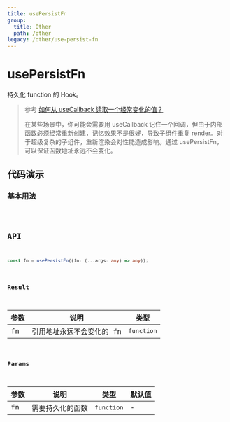 ```yaml
---
title: usePersistFn
group:
  title: Other
  path: /other
legacy: /other/use-persist-fn
---
```


# usePersistFn

持久化 function 的 Hook。

> 参考 [如何从 useCallback 读取一个经常变化的值？](https://zh-hans.reactjs.org/docs/hooks-faq.html#how-to-read-an-often-changing-value-from-usecallback)
>
> 在某些场景中，你可能会需要用 useCallback 记住一个回调，但由于内部函数必须经常重新创建，记忆效果不是很好，导致子组件重复 render。对于超级复杂的子组件，重新渲染会对性能造成影响。通过 usePersistFn，可以保证函数地址永远不会变化。

## 代码演示

### 基本用法

<code src="./demos/Demo2.tsx" />

## API

```typescript
const fn = usePersistFn((fn: (...args: any) => any));
```

### Result

| 参数 | 说明                      | 类型       |
| ---- | ------------------------- | ---------- |
| fn   | 引用地址永远不会变化的 fn | `function` |

### Params

| 参数 | 说明             | 类型       | 默认值 |
| ---- | ---------------- | ---------- | ------ |
| fn   | 需要持久化的函数 | `function` | -      |
